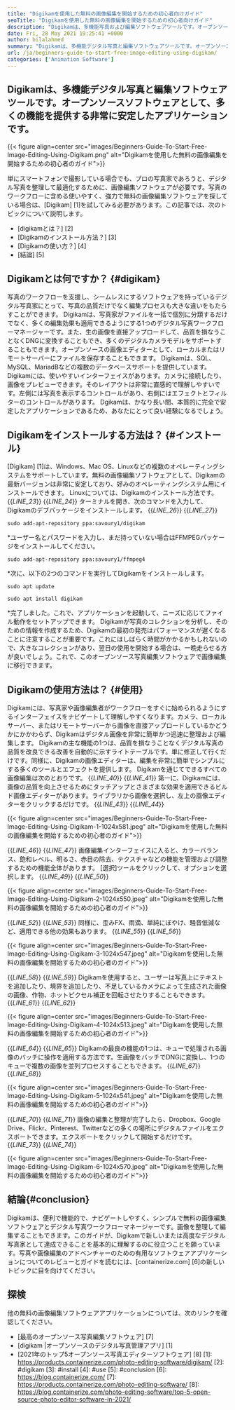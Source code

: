 ```yaml
---
title: "Digikamを使用した無料の画像編集を開始するための初心者向けガイド" 
seoTitle: "Digikamを使用した無料の画像編集を開始するための初心者向けガイド" 
description: "Digikamは、多機能写真および編集ソフトウェアツールです。オープンソースソフトウェアとして、多くの機能を提供する非常に安定したアプリケーションです。" 
date: Fri, 28 May 2021 19:25:41 +0000
author: bilalahmed
summary: "Digikamは、多機能デジタル写真と編集ソフトウェアツールです。オープンソースソフトウェアとして、多くの機能を提供する非常に安定したアプリケーションです。" 
url: /ja/beginners-guide-to-start-free-image-editing-using-digikam/
categories: ['Animation Software']
---
```


## Digikamは、多機能デジタル写真と編集ソフトウェアツールです。オープンソースソフトウェアとして、多くの機能を提供する非常に安定したアプリケーションです。

{{< figure align=center src="images/Beginners-Guide-To-Start-Free-Image-Editing-Using-Digikam.png" alt="Digikamを使用した無料の画像編集を開始するための初心者のガイド">}}

単にスマートフォンで撮影している場合でも、プロの写真家であろうと、デジタル写真を整理して最適化するために、画像編集ソフトウェアが必要です。写真のワークフローに含める使いやすく、強力で無料の画像編集ソフトウェアを探している場合は、[Digikam] [1]を試してみる必要があります。この記事では、次のトピックについて説明します。
  * [digikamとは？] [2]
  * [Digikamのインストール方法？] [3]
  * [Digikamの使い方？] [4]
  * [結論] [5]

## Digikamとは何ですか？ {#digikam}
写真のワークフローを支援し、シームレスにするソフトウェアを持っているデジタル写真家にとって、写真の品質だけでなく編集プロセスも大きな違いをもたらすことができます。 Digikamは、写真家がファイルを一括で個別に分類するだけでなく、多くの編集効果も適用できるようにする1つのデジタル写真ワークフローマネージャーです。また、生の画像を直接アップロードして、品質を損なうことなくDNGに変換することもでき、多くのデジタルカメラモデルをサポートすることもできます。オープンソースの画像エディターとして、ローカルまたはリモートサーバーにファイルを保存することもできます。 Digikamは、SQL、MySQL、MariadBなどの複数のデータベースサポートを提供しています。
Digikamには、使いやすいインターフェイスがあります。カメラに接続したり、画像をプレビューできます。そのレイアウトは非常に直感的で理解しやすいです。左側には写真を表示するコントロールがあり、右側にはエフェクトとフィルターのコントロールがあります。 Dgikamは、かなり長い間、本質的に完全で安定したアプリケーションであるため、あなたにとって良い経験になるでしょう。

## Digikamをインストールする方法は？ {#インストール}
[Digikam] [1]は、Windows、Mac OS、Linuxなどの複数のオペレーティングシステムをサポートしています。無料の画像編集ソフトウェアとして、Digikamの最新バージョンは非常に安定しており、好みのオペレーティングシステム用にインストールできます。
Linuxについては、Digikamのインストール方法です。
{{_LINE_23_}}
{{_LINE_24_}}
    ターミナルを開き、次のコマンドを入力して、Digikamのデブパッケージをインストールします。
{{_LINE_26_}}
{{_LINE_27_}}
```
sudo add-apt-repository ppa:savoury1/digikam
```
  *ユーザー名とパスワードを入力し、まだ持っていない場合はFFMPEGパッケージをインストールしてください。
```
sudo add-apt-repository ppa:savoury1/ffmpeg4
```
  *次に、以下の2つのコマンドを実行してDigikamをインストールします。
```
sudo apt update
```
```
sudo apt install digikam
```
  *完了しました。これで、アプリケーションを起動して、ニーズに応じてファイル動作をセットアップできます。
Digikamが写真のコレクションを分析し、そのための情報を作成するため、Digikamの最初の発売はパフォーマンスが遅くなることに注意することが重要です。これにはしばらく時間がかかるかもしれないので、大きなコレクションがあり、翌日の使用を開始する場合は、一晩走らせる方が良いでしょう。これで、このオープンソース写真編集ソフトウェアで画像編集に移行できます。

## Digikamの使用方法は？ {#使用}
Digikamには、写真家や画像編集者がワークフローをすぐに始められるようにするインターフェイスをナビゲートして理解しやすくなります。カメラ、ローカルサーバー、またはリモートサーバーから画像を直接アップロードしているかどうかにかかわらず、Digikamはデジタル画像を非常に簡単かつ迅速に整理および編集します。
Digikamの主な機能の1つは、品質を損なうことなくデジタル写真の品質を改良できる改善を自動的に示すライトテーブルです。単に修正して行くだけです。同様に、Digikamの画像エディターは、編集を非常に簡単でシンプルにする多くのツールとエフェクトを提供します。
Digikamを通じてできるすべての画像編集は次のとおりです。
{{_LINE_40_}}
{{_LINE_41_}}
    第一に、Digikamには、画像の品質を向上させるためにタッチアップとさまざまな効果を適用できるビルド画像エディターがあります。ライブラリから画像を選択し、左上の画像エディターをクリックするだけです。
{{_LINE_43_}}
{{_LINE_44_}}

{{< figure align=center src="images/Beginners-Guide-To-Start-Free-Image-Editing-Using-Digikam-1-1024x581.jpeg" alt="Digikamを使用した無料の画像編集を開始するための初心者のガイド">}}

{{_LINE_46_}}
{{_LINE_47_}}
    画像編集インターフェイスに入ると、カラーバランス、飽和レベル、明るさ、赤目の除去、テクスチャなどの機能を管理および調整するための機能全体があります。 [選択]ツールをクリックして、オプションを選択します。
{{_LINE_49_}}
{{_LINE_50_}}

{{< figure align=center src="images/Beginners-Guide-To-Start-Free-Image-Editing-Using-Digikam-2-1024x550.jpeg" alt="Digikamを使用した無料の画像編集を開始するための初心者のガイド">}}

{{_LINE_52_}}
{{_LINE_53_}}
    同様に、歪みFX、雨滴、単純にぼやけ、騒音低減など、適用できる他の効果もあります。
{{_LINE_55_}}
{{_LINE_56_}}

{{< figure align=center src="images/Beginners-Guide-To-Start-Free-Image-Editing-Using-Digikam-3-1024x547.jpeg" alt="Digikamを使用した無料の画像編集を開始するための初心者のガイド">}}

{{_LINE_58_}}
{{_LINE_59_}}
    Digikamを使用すると、ユーザーは写真上にテキストを追加したり、境界を追加したり、不足しているカメラによって生成された画像の画像、作物、ホットピクセル補正を回転させたりすることもできます。
{{_LINE_61_}}
{{_LINE_62_}}

{{< figure align=center src="images/Beginners-Guide-To-Start-Free-Image-Editing-Using-Digikam-4-1024x513.jpeg" alt="Digikamを使用した無料の画像編集を開始するための初心者のガイド">}}

{{_LINE_64_}}
{{_LINE_65_}}
    Digikamの最良の機能の1つは、キューで処理される画像のバッチに操作を適用する方法です。生画像をバッチでDNGに変換し、1つのキューで複数の画像を並列プロセスすることもできます。
{{_LINE_67_}}
{{_LINE_68_}}

{{< figure align=center src="images/Beginners-Guide-To-Start-Free-Image-Editing-Using-Digikam-5-1024x541.jpeg" alt="Digikamを使用した無料の画像編集を開始するための初心者のガイド">}}

{{_LINE_70_}}
{{_LINE_71_}}
    画像の編集と整理が完了したら、Dropbox、Google Drive、Flickr、Pinterest、Twitterなどの多くの場所にデジタルファイルをエクスポートできます。エクスポートをクリックして開始するだけです。
{{_LINE_73_}}
{{_LINE_74_}}

{{< figure align=center src="images/Beginners-Guide-To-Start-Free-Image-Editing-Using-Digikam-6-1024x570.jpeg" alt="Digikamを使用した無料の画像編集を開始するための初心者のガイド">}}


## 結論{#conclusion}
Digikamは、便利で機能的で、ナビゲートしやすく、シンプルで無料の画像編集ソフトウェアとデジタル写真ワークフローマネージャーです。画像を整理して編集することもできます。このガイドが、Digikamで新しいまたは高度なデジタル写真家として達成できることを基本的に理解するのに役立つことを願っています。写真や画像編集のアドベンチャーのための有用なソフトウェアアプリケーションについてのレビューとガイドを読むには、[containerize.com] [6]の新しいトピックに目を向けてください。

## 探検
他の無料の画像編集ソフトウェアアプリケーションについては、次のリンクを確認してください。
  * [最高のオープンソース写真編集ソフトウェア] [7]
  * [digikam |オープンソースのデジタル写真管理アプリ] [1]
  * [2021年のトップ5オープンソース写真エディターソフトウェア] [8]
[1]: https://products.containerize.com/photo-editing-software/digikam/
[2]: #digikam
[3]: #install
[4]: #use
[5]: #conclusion
[6]: https://blog.containerize.com/
[7]: https://products.containerize.com/photo-editing-software/
[8]: https://blog.containerize.com/photo-editing-software/top-5-open-source-photo-editor-software-in-2021/
